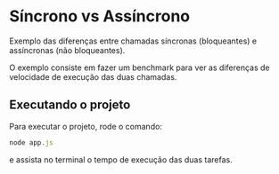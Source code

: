 # Síncrono vs Assíncrono

Exemplo das diferenças entre chamadas síncronas (bloqueantes) e assíncronas (não bloqueantes).  

O exemplo consiste em fazer um benchmark para ver as diferenças de velocidade de execução das duas chamadas.

## Executando o projeto

Para executar o projeto, rode o comando:
```javascript
node app.js
```

e assista no terminal o tempo de execução das duas tarefas.
